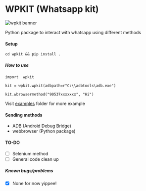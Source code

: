 # WPKIT (Whatsapp kit)

![wpkit banner](https://cdn.discordapp.com/attachments/739498862477312001/881784328927969310/unknown.png)

Python package to interact with whatsapp using different methods

#### Setup

	cd wpkit && pip install .

##### How to use

    import  wpkit
    
    kit = wpkit.wpkit(adbpath=r"C:\\adbtools\adb.exe")

    kit.wbrowsermethod("90537xxxxxxx", "Hi")

Visit [examples](https://github.com/rootkral4/wpkit/tree/main/examples) folder for more example

#### Sending methods

 - ADB  (Android Debug Bridge)
 - webbrowser (Python package)

#### TO-DO
 - [ ] Selenium method
 - [ ] General code clean up

##### Known bugs/problems

 - [X] None for now yippee!
